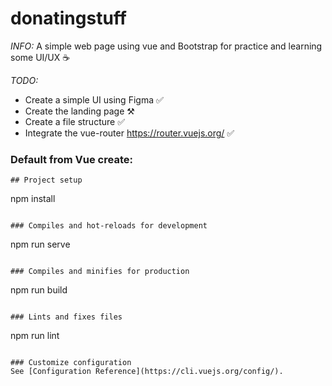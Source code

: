 # donatingstuff
_INFO:_
A simple web page using vue and Bootstrap for practice and learning some UI/UX ☕

_TODO:_
* Create a simple UI using Figma ✅
* Create the landing page ⚒️
* Create a file structure ✅
* Integrate the vue-router https://router.vuejs.org/ ✅


### Default from Vue create:
```
## Project setup
```
npm install
```

### Compiles and hot-reloads for development
```
npm run serve
```

### Compiles and minifies for production
```
npm run build
```

### Lints and fixes files
```
npm run lint
```

### Customize configuration
See [Configuration Reference](https://cli.vuejs.org/config/).
```
